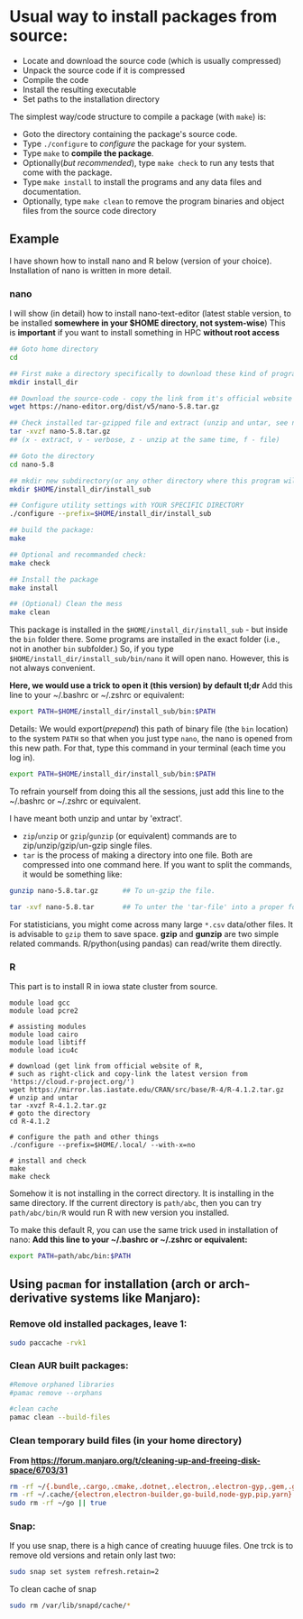 # Usual way to install packages from source:
 - Locate and download the source code (which is usually compressed)
 - Unpack the source code if it is compressed
 - Compile the code
 - Install the resulting executable
 - Set paths to the installation directory


The simplest way/code structure to compile a package (with `make`) is:
 - Goto the directory containing the package's source code.
 - Type `./configure` to *configure* the package for your system.
 - Type `make` to **compile the package**.
 - Optionally(*but recommended*), type `make check` to run any tests that come with the package.
 - Type `make install` to install the programs and any data files and documentation.
 - Optionally, type `make clean` to remove the program binaries and object files from the source code directory



## Example
I have shown how to install nano and R below (version of your choice). Installation of nano is written in more detail. 


### nano

I will show (in detail) how to install nano-text-editor (latest stable version, to be installed **somewhere in your $HOME directory, not system-wise**)
This is **important** if you want to install something in HPC **without root access**

```bash
## Goto home directory
cd

## First make a directory specifically to download these kind of programs:
mkdir install_dir

## Download the source-code - copy the link from it's official website (https://nano-editor.org/download.php)
wget https://nano-editor.org/dist/v5/nano-5.8.tar.gz 

## Check installed tar-gzipped file and extract (unzip and untar, see notes for details) it:
tar -xvzf nano-5.8.tar.gz
## (x - extract, v - verbose, z - unzip at the same time, f - file)

## Goto the directory
cd nano-5.8

## mkdir new subdirectory(or any other directory where this program will be installed)
mkdir $HOME/install_dir/install_sub

## Configure utility settings with YOUR SPECIFIC DIRECTORY
./configure --prefix=$HOME/install_dir/install_sub

## build the package:
make

## Optional and recommanded check: 
make check 

## Install the package
make install

## (Optional) Clean the mess
make clean
```

This package is installed in the `$HOME/install_dir/install_sub` - but inside the `bin` folder there.
Some programs are installed in the exact folder (i.e., not in another `bin` subfolder.)
So, if you type `$HOME/install_dir/install_sub/bin/nano` it will open nano.
However, this is not always convenient. 

**Here, we would use a trick to open it (this version) by default**
**tl;dr**
Add this line to your ~/.bashrc or ~/.zshrc or equivalent:
```bash
export PATH=$HOME/install_dir/install_sub/bin:$PATH
```

Details:
We would export(*prepend*) this path of binary file (the `bin` location) to the system `PATH` so that when you just type `nano`, the nano is opened from this new path. For that, type this command in your terminal (each time you log in). 
```bash
export PATH=$HOME/install_dir/install_sub/bin:$PATH
```
To refrain yourself from doing this all the sessions, just add this line to the ~/.bashrc or ~/.zshrc or equivalent.








I have meant both unzip and untar by 'extract'. 
 - `zip`/`unzip` or `gzip`/`gunzip` (or equivalent) commands are to zip/unzip/gzip/un-gzip single files.
 - `tar` is the process of making a directory into one file.
Both are compressed into one command here. 
If you want to split the commands, it would be something like: 
```bash
gunzip nano-5.8.tar.gz 		## To un-gzip the file.

tar -xvf nano-5.8.tar 		## To unter the 'tar-file' into a proper folder/directory
```

For statisticians, you might come across many large `*.csv` data/other files. It is advisable to `gzip` them to save space.
**gzip** and **gunzip** are two simple related commands. R/python(using pandas) can read/write them directly.







### R
This part is to install R in iowa state cluster from source. 
```
module load gcc
module load pcre2

# assisting modules
module load cairo
module load libtiff
module load icu4c

# download (get link from official website of R, 
# such as right-click and copy-link the latest version from 'https://cloud.r-project.org/')
wget https://mirror.las.iastate.edu/CRAN/src/base/R-4/R-4.1.2.tar.gz
# unzip and untar
tar -xvzf R-4.1.2.tar.gz
# goto the directory
cd R-4.1.2

# configure the path and other things
./configure --prefix=$HOME/.local/ --with-x=no

# install and check
make
make check
```
Somehow it is not installing in the correct directory. It is installing in the same directory. If the current directory is `path/abc`, then you can try `path/abc/bin/R` would run R with new version you installed. 

To make this default R, you can use the same trick used in installation of nano: 
**Add this line to your ~/.bashrc or ~/.zshrc or equivalent:**
```bash
export PATH=path/abc/bin:$PATH
```




## Using `pacman` for installation (arch or arch-derivative systems like Manjaro):


### Remove old installed packages, leave 1:
```bash
sudo paccache -rvk1
```


### Clean AUR built packages:

```bash
#Remove orphaned libraries
#pamac remove --orphans

#clean cache
pamac clean --build-files
```





### Clean temporary build files (in your home directory)
**From https://forum.manjaro.org/t/cleaning-up-and-freeing-disk-space/6703/31**
```bash
rm -rf ~/{.bundle,.cargo,.cmake,.dotnet,.electron,.electron-gyp,.gem,.gradle,.lazarus,.node-gyp,.npm,.nuget,.nvm,.racket,.rustup,.stack,.yarn} || true
rm -rf ~/.cache/{electron,electron-builder,go-build,node-gyp,pip,yarn} || true
sudo rm -rf ~/go || true
```





### Snap:
If you use snap, there is a high cance of creating huuuge files. One trck is to remove old versions and retain only last two:
```bash
sudo snap set system refresh.retain=2
```

To clean cache of snap
```bash
sudo rm /var/lib/snapd/cache/*
```

